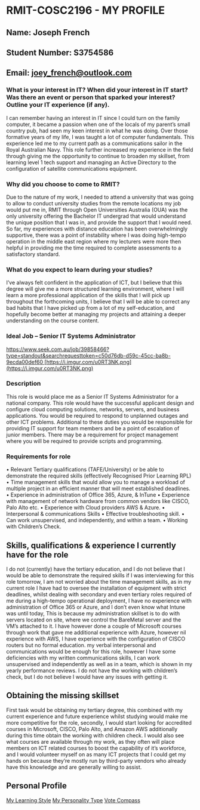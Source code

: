 # RMIT-COSC2196 - MY PROFILE

## **Name:** Joseph French
## **Student Number:** S3754586
## **Email:** joey_french@outlook.com

### What is your interest in IT? When did your interest in IT start? Was there an event or person that sparked your interest? Outline your IT experience (if any).

I can remember having an interest in IT since I could turn on the family computer, it became a passion when one of the locals of my parent’s small country pub, had seen my keen interest in what he was doing. Over those formative years of my life, I was taught a lot of computer fundamentals. This experience led me to my current path as a communications sailor in the Royal Australian Navy. This role further increased my experience in the field through giving me the opportunity to continue to broaden my skillset, from learning level 1 tech support and managing an Active Directory to the configuration of satellite communications equipment.

### Why did you choose to come to RMIT?

Due to the nature of my work, I needed to attend a university that was going to allow to conduct university studies from the remote locations my job would put me in, RMIT through Open Universities Australia (OUA) was the only university offering the Bachelor IT undergrad that would understand the unique position that I was in, and provide the support that I would need. So far, my experiences with distance education has been overwhelmingly supportive, there was a point of instability where I was doing high-tempo operation in the middle east region where my lecturers were more then helpful in providing me the time required to complete assessments to a satisfactory standard.

### What do you expect to learn during your studies?

I’ve always felt confident in the application of ICT, but I believe that this degree will give me a more structured learning environment, where I will learn a more professional application of the skills that I will pick up throughout the forthcoming units, I believe that I will be able to correct any bad habits that I have picked up from a lot of my self-education, and hopefully become better at managing my projects and attaining a deeper understanding on the course content. 

### Ideal Job – Senior IT Systems Administrator

[https://www.seek.com.au/job/39858466?type=standout&searchrequesttoken=c50d76db-d59c-45cc-ba8b-9ecda00def60 ](https://www.seek.com.au/job/39858466?type=standout&searchrequesttoken=c50d76db-d59c-45cc-ba8b-9ecda00def60)
[https://i.imgur.com/u0RT3NK.png](https://i.imgur.com/u0RT3NK.png)

### Description

This role is would place me as a Senior IT Systems Administrator for a national company. This role would have the successful applicant design and configure cloud computing solutions, networks, servers, and business applications. You would be required to respond to unplanned outages and other ICT problems. Additional to these duties you would be responsible for providing IT support for team members and be a point of escalation of junior members. There may be a requirement for project management where you will be required to provide scripts and programming.

### Requirements for role
•	Relevant Tertiary qualifications (TAFE/University) or be able to demonstrate the required skills (effectively Recognised Prior Learning RPL)
•	Time management skills that would allow you to manage a workload of multiple project in an efficient manner that will meet established deadlines.
•	Experience in administration of Office 365, Azure, & InTune
•	Experience with management of network hardware from common vendors like CISCO, Palo Alto etc.
•	Experience with Cloud providers AWS & Azure.
•	Interpersonal & communications Skills
•	Effective troubleshooting skill.
•	Can work unsupervised, and independently, and within a team.
•	Working with Children’s Check.

## Skills, qualifications & experience I currently have for the role
I do not (currently) have the tertiary education, and I do not believe that I would be able to demonstrate the required skills if I was interviewing for this role tomorrow, I am not worried about the time management skills, as in my current role I have had to oversee the installation of equipment with strict deadlines, whilst dealing with secondary and even tertiary roles required of me during a high-tempo operational deployment, I have no experience with administration of Office 365 or Azure, and I don’t even know what Intune was until today, This is because my administration skillset is to do with servers located on site, where we control the BareMetal server and the VM’s attached to it. I have however done a couple of Microsoft courses through work that gave me additional experience with Azure, however nil experience with AWS, I have experience with the configuration of CISCO routers but no formal education. my verbal interpersonal and communications would be enough for this role, however I have some deficiencies with my written communications skills, I can work unsupervised and independently as well as in a team, which is shown in my yearly performance reviews. I do not have the working with children’s check, but I do not believe I would have any issues with getting it. 

## Obtaining the missing skillset
First task would be obtaining my tertiary degree, this combined with my current experience and future experience whilst studying would make me more competitive for the role, secondly, I would start looking for accredited courses in Microsoft, CISCO, Palo Alto, and Amazon AWS additionally during this time obtain the working with children check. I would also see what courses are available through my work, as they often will place members on ICT related courses to boost the capability of it’s workforce, and I would volunteer myself on as many ICT projects that I could get my hands on because they’re mostly run by third-party vendors who already have this knowledge and are generally willing to assist.

## Personal Profile
[My Learning Style](https://i.imgur.com/5gujXAf.png)
[My Personality Type](https://i.imgur.com/BjZMzlX.png)
[Vote Compass](https://i.imgur.com/QgFmuTM.png)

